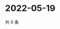 # 2022-05-19

共 0 条

<!-- BEGIN WEIBO -->
<!-- 最后更新时间 Thu May 19 2022 15:13:15 GMT+0800 (China Standard Time) -->

<!-- END WEIBO -->
